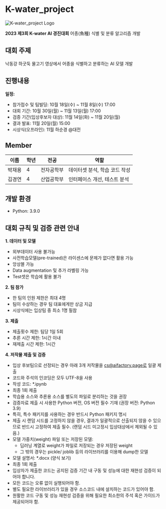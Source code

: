 # K-water_project
![K-water_project Logo](https://cdn.aifactory.space/images/20231018120320_NhMR.jpg)

**2023 제3회 K-water AI 경진대회** 어종(魚種) 식별 및 분류 알고리즘 개발

## 대회 주제
낙동강 하굿둑 물고기 영상에서 어종을 식별하고 분류하는 AI 모델 개발

## 진행내용
**일정:**
- 참가접수 및 팀빌딩: 10월 18일(수) ~ 11월 8일(수) 17:00
- 대회 기간: 10월 30일(월) ~ 11월 13일(월) 17:00
- 검증 기간(입상후보자 대상): 11월 14일(화) ~ 11월 20일(월)
- 결과 발표: 11월 20일(월) 15:00
- 시상식(오프라인): 11월 하순경 @대전

## Member
| 이름       | 학년 | 전공          | 역할                          |
|------------|-----|---------------|------------------------------|
| 박재용    | 4    | 전자공학부 | 데이터셋 분석, 학습 코드 작성 |
| 김경연    | 4    | 산업공학부 | 인터페이스 개선, 테스트 분석 |

## 개발 환경
- Python: 3.9.0

## 대회 규칙 및 검증 관련 안내
**1. 데이터 및 모델**
- 외부데이터 사용 불가능
- 사전학습모델(pre-trained)은 라이센스에 문제가 없다면 활용 가능
- 앙상블 가능
- Data augmentation 및 추가 라벨링 가능
- Test셋은 학습에 활용 불가

**2. 팀 참가**
- 한 팀의 인원 제한은 최대 4명
- 팀이 수상하는 경우 팀 대표에게만 상금 지급
- 시상식에는 입상팀 중 최소 1명 필참

**3. 제출**
- 제출횟수 제한: 팀당 1일 5회
- 추론 시간 제한: 1시간 이내
- 재제출 시간 제한: 1시간

**4. 저작물 제출 및 검증**
- 입상 후보팀으로 선정되는 경우 아래 3개 저작물을 cs@aifactory.page로 일괄 제출
- 코드와 주석의 인코딩은 모두 UTF-8을 사용
- 작성 코드: *.ipynb
- 최종 1회 제출
- 학습용 소스와 추론용 소스를 별도의 파일로 분리하는 것을 권장
- 검증자료 제출 시 사용한 Python 버전, OS 버전 필수 기재 (권장 버전: Python 3.9)
- 특히, 특수 패키지를 사용하는 경우 반드시 Python 패키지 명시
- 제출 시 랜덤 시드를 고정하지 않을 경우, 결과가 일괄적으로 산출되지 않을 수 있으므로 반드시 고정하여 제출 필수. (랜덤 시드 미고정시 입상대상에서 제외될 수 있음.)
- 모델 가중치(weight) 파일 또는 저장된 모델:
  - 딥러닝 계열로 weight가 파일로 저장되는 경우 저장된 weight
  - 그 밖의 경우는 pickle/ joblib 등의 라이브러리를 이용해 dump한 모델
- 모델 설명서: *.docx (양식 보기)
- 최종 1회 제출
- 입상자가 제출한 코드는 공지된 검증 기간 내 구동 및 성능에 대한 재현성 검증이 되어야 합니다.
- 모든 코드는 오류 없이 실행되어야 함.
- 별도 필요한 라이브러리가 있을 경우 소스코드 내에 설치하는 코드가 있어야 함.
- 원활한 코드 구동 및 성능 재현성 검증을 위해 필요한 최소한의 주석 혹은 가이드가 제공되어야 함.
